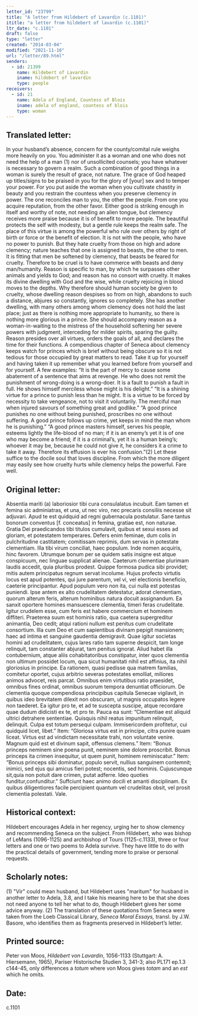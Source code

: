 ```yaml
---
letter_id: "23799"
title: "A letter from Hildebert of Lavardin (c.1101)"
ititle: "a letter from hildebert of lavardin (c.1101)"
ltr_date: "c.1101"
draft: false
type: "letter"
created: "2014-03-04"
modified: "2021-11-16"
url: "/letter/89.html"
senders:
  - id: 21399
    name: Hildebert of Lavardin
    iname: hildebert of lavardin
    type: people
receivers:
  - id: 21
    name: Adela of England, Countess of Blois
    iname: adela of england, countess of blois
    type: woman
---
```

<h2> Translated letter:</h2>In your husband’s absence, concern for the county/comital rule weighs more heavily on you.  You administer it as a woman and one who does not need the help of a man (1) nor of unsollicited counsels; you have whatever is necessary to govern a realm.  Such a combination of good things in a woman is surely the result of grace, not nature.  The grace of God heaped up titles/signs to be praised in you for the glory of [your] sex and to temper your power.  For you put aside the woman when you cultivate chastity in beauty and you restrain the countess when you preserve clemency in power.  The one reconciles man to you, the other the people.  From one you acquire reputation, from the other favor.  Either good is striking enough in itself and worthy of note, not needing an alien tongue, but clemency receives more praise because it is of benefit to more people.  The beautiful protects the self with modesty, but a gentle rule keeps the realm safe.
The place of this virtue is among the powerful who rule over others by right of birth or force or the benefit of election.  It is not with the people, who have no power to punish.  But they hate cruelty from those on high and adore clemency; nature teaches that one is assigned to beasts, the other to men.  It is fitting that men be softened by clemency, that beasts be feared for cruelty.  Therefore to be cruel is to have commerce with beasts and deny man/humanity.  Reason is specific to man, by which he surpasses other animals and yields to God; and reason has no consort with cruelty. It makes its divine dwelling with God and the wise, while cruelty rejoicing in blood moves to the depths.  Why therefore should human society be given to cruelty, whose dwelling reason despises so from on high, abandons to such a distance, abjures so constantly, ignores so completely.  She has another dwelling, with many others among whom clemency does not hold the last place; just as there is nothing more appropriate to humanity, so there is nothing more glorious in a prince.  She should accompany reason as a woman-in-waiting to the mistress of the household softening her severe powers with judgment, interceding for milder spirits, sparing the guilty.  Reason presides over all virtues, orders the goals of all, and declares the time for their functions.
A compendious chapter of Seneca about clemency keeps watch for princes which is brief without being obscure so it is not tedious for those occupied by great matters to read.  Take it up for yourself and having taken it up remember what you learned before from yourself and for yourself.  A few examples:  “It is the part of mercy to cause some abatement of a sentence that aims at revenge.  He who does not remit the punishment of wrong-doing is a wrong-doer.  It is a fault to punish a fault in full.  He shows himself merciless whose might is his delight.” “It is a shining virtue for a prince to punish less than he might.  It is a virtue to be forced by necessity to take vengeance, not to visit it voluntarily.  The merciful man when injured savours of something great and godlike.”  “A good prince punishes no one without being punished, proscribes no one without suffering.  A good prince follows up crime, yet keeps in mind the man whom he is punishing.”  “A good prince masters himself, serves his people, esteems lightly the life-blood of no man; if it is an enemy’s yet it is of one who may become a friend; if it is a criminal’s, yet it is a human being’s; whoever it may be, because he could not give it, he considers it a crime to take it away.  Therefore its effusion is ever his confusion.”(2)
Let these suffice to the docile soul that loves discipline.  From which the more diligent may easily see how cruelty hurts while clemency helps the powerful.  Fare well.
<h2 class="mt-4"> Original letter:</h2>Absentia mariti (a) laboriosior tibi cura consulalatus incubuit. Eam tamen et femina sic adminiatras, et una, ut nec viro, nec precaris consiliis necesse sit adjuvari. Apud te est quidquid ad regni gubernacula postulatur. Sane tantus bonorum conventus [f. conceatus] in femina, gratiae est, non naturae. Gratia Dei praedicandos tibi titulos cumulavit, quibus et sexui esses ad gloriam, et potestatem temperares. Defers enim feminae, dum colis in pulchritudine castitatem; comitissam reprimis, dum servas in potestate clementiam. Illa tibi virum conciliat, haec populum. Inde nomen acquiris, hinc favorem. Utrumque bonum per se quidem satis insigne est atque conspicuum, nec linguae supplicat alienae. Caeterum clementiae plurimam laudis accedit, quia pluribus prodest. Quippe formosa pudica sibi providet; mitis autem principatus regnum servat incolume. Hujus profecto virtutis locus est apud potentes, qui jure parentum, vel vi, vel electionis beneficio, caeterie principantur. Apud populum vero non ita, cui nulla est potestas puniendi. Ipse antem ex alto crudelitatem detestatur, adorat clementiam, quorum alterum feris, alterum hominibus natura docuit assignandum. Ea sanxit oportere homines mansuescere clementia, timeri feras crudelitate. Igitur crudelem esse, cum feris est habere commercium et hominem diffiteri. Praeterea suum est hominis ratio, qua caetera supergreditur animantia, Deo cedit; atqui rationi nullum est penitus cum crudelitate consortium. Illa cum Deo et cum sapientibus divinam pepigit mansionem; haec ad intima et sanguine gaudentia demigravit. Quae igitur societas homini ad crudelitatem, cujus lares ratio tam superne despicit, tam longe relinquit, tam constanter abjurat, tam penitus ignorat. Aliud habet illa contubernium, atque aliis cohabitatoribus constipatur, inter quos clementia non ultimum possidet locum, qua sicut humanitati nihil est affinius, ita nihil gloriosius in principe. Ea rationem, quasi pedisse qua matrem familias, comitetur oportet, cujus arbitrio severas potestates emolliat, miliores animos advocet, reis parcat. Omnibus enim virtutibus ratio praesidet, omnibus fines ordinat, omnibus suorum tempora denuntiat officiorum. De clementia quoque compendiosa principibus capitula Senecae vigilavit, in quibus ideo brevitatem dilexit non obscuram, ut magnis occupatos legere non taederet. Ea igitur pro te, et ad te suscepta suscipe, atque recordare quae dudum didicisti ex te, et pro te. Pauca ea sunt: “Clementiae est aliquid ultrici detrahere sententiae. Quisquis nihil reatus impunitum relinquit, delinquit. Culpa est totum persequi culpam. Immisericordem profitetur, cui quidquid licet, libet.” Item: “Gloriosa virtus est in principe, citra punire quam liceat. Virtus est ad vindictam necessitate trahi, non voluntate venire. Magnum quid est et divinum sapit, offensus clemens.” Item:  “Bonus princeps neminem sine poena punit, neminem sine dolore proscribit. Bonus princeps ita crimen insequitur, ut quem punit, hominem reminiscatur.” Item: “Bonus princeps sibi dominatur, populo servit, nullius sanguinem contemnit; inimici, sed ejus qui amicus fieri potest; nocentis, sed hominis. Cujuscunque sit,quia non potuit dare crimen, putat adferre. Ideo quoties funditur,confunditur.” Suffciunt haec animo docili et amanti disciplinam. Ex quibus diligentiores facile percipient quantum vel crudelitas obsit, vel prosit clementia polestati. Vale.
<h2 class="mt-4"> Historical context:</h2>Hildebert encourages Adela in her regency, urging her to show clemency and recommending Seneca on the subject.  From Hildebert, who was bishop of LeMans (1096-1125) and archbishop of Tours (1125-c.1133), three or four letters and one or two poems to Adela survive.  They have little to do with the practical details of government, tending more to praise or personal requests.
<h2 class="mt-4"> Scholarly notes:</h2><p>(1) "Vir" could mean husband, but Hildebert uses "maritum" for husband in another letter to Adela, 3.8, and I take his meaning here to be that she does not need anyone to tell her what to do, though Hildebert gives her some advice anyway. (2) The translation of these quotations from Seneca were taken from the Loeb Classical Library, <em>Seneca Moral Essays,</em> transl. by J.W. Basore, who identifies them as fragments preserved in Hildebert’s letter.</p><h2 class="mt-4"> Printed source:</h2><p>Peter von Moos,<em> Hildebert von Lavardin</em>, 1056-1133 (Stuttgart: A. Hiersemann, 1965), Pariser Historische Studien 3, 341-3; also PL171 ep.1.3 c144-45, only differences a <em>totum</em> where von Moos gives <em>totam</em> and an <em>est</em> which he omits.</p><h2 class="mt-4"> Date:</h2>c.1101